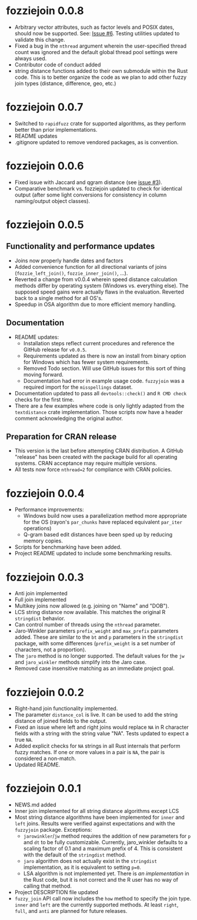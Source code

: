 # fozziejoin 0.0.8

- Arbitrary vector attributes, such as factor levels and POSIX dates, should now be supported. See: [Issue #6](https://github.com/JonDDowns/fozziejoin/issues/6). Testing utilities updated to validate this change.
- Fixed a bug in the `nthread` argument wherein the user-specified thread count was ignored and the default global thread pool settings were always used.
- Contributor code of conduct added
- string distance functions added to their own submodule within the Rust code. This is to better organize the code as we plan to add other fuzzy join types (distance, difference, geo, etc.)

# fozziejoin 0.0.7

- Switched to `rapidfuzz` crate for supported algorithms, as they perform better than prior implementations.
- README updates
- .gitignore updated to remove vendored packages, as is convention.

# fozziejoin 0.0.6

- Fixed issue with Jaccard and qgram distance (see [issue #3](https://github.com/JonDDowns/fozziejoin/issues/3)).
- Comparative benchmark vs. fozziejoin updated to check for identical output (after some light conversions for consistency in column naming/output object classes).

# fozziejoin 0.0.5

## Functionality and performance updates

- Joins now properly handle dates and factors
- Added convenience function for all directional variants of joins (`fozzie_left_join()`, `fozzie_inner_join()`, ...).
- Reverted a change from v0.0.4 wherein speed distance calculation methods differ by operating system (Windows vs. everything else). The supposed speed gains were actually flaws in the evaluation. Reverted back to a single method for all OS's.
- Speedup in OSA algorithm due to more efficient memory handling.

## Documentation

- README updates:
    - Installation steps reflect current procedures and reference the GitHub release for `v0.0.5`.
    - Requirements updated as there is now an install from binary option for Windows which has fewer system requirements.
    - Removed Todo section. Will use GitHub issues for this sort of thing moving forward.
    - Documentation had error in example usage code. `fuzzyjoin` was a required import for the `misspellings` dataset.
- Documentation updated to pass all `devtools::check()` and `R CMD check` checks for the first time.
- There are a few examples where code is only lightly adapted from the `textdistance` crate implementation. Those scripts now have a header comment acknowledging the original author. 

## Preparation for CRAN release

- This version is the last before attempting CRAN distribution. A GitHub "release" has been created with the package build for all operating systems. CRAN acceptance may require multiple versions.
- All tests now force `nthread=2` for compliance with CRAN policies.

# fozziejoin 0.0.4

- Performance improvements:
    - Windows build now uses a parallelization method more appropriate for the OS (rayon's `par_chunks` have replaced equivalent `par_iter` operations)
    - Q-gram based edit distances have been sped up by reducing memory copies.
- Scripts for benchmarking have been added.
- Project README updated to include some benchmarking results.

# fozziejoin 0.0.3

- Anti join implemented
- Full join implemented
- Multikey joins now allowed (e.g. joining on "Name" and "DOB").
- LCS string distance now available. This matches the original R `stringdist` behavior.
- Can control number of threads using the `nthread` parameter.
- Jaro-Winkler parameters `prefix_weight` and `max_prefix` parameters added. These are similar to the `bt` and `p` parameters in the `stringdist` package, with some differences (`prefix_weight` is a set number of characters, not a proportion).
- The `jaro` method is no longer supported. The default values for the `jw` and `jaro_winkler` methods simplify into the Jaro case.
- Removed case insensitive matching as an immediate project goal.

# fozziejoin 0.0.2

- Right-hand join functionality implemented.
- The parameter `distance_col` is live. It can be used to add the string distance of joined fields to the output.
- Fixed an issue where left and right joins would replace `NA` in R character fields with a string with the string value "NA". Tests updated to expect a true `NA`.
- Added explicit checks for `NA` strings in all Rust internals that perform fuzzy matches. If one or more values in a pair is `NA`, the pair is considered a non-match.
- Updated README.

# fozziejoin 0.0.1

- NEWS.md added
- Inner join implemented for all string distance algorithms except LCS
- Most string distance algorithms have been implemented for `inner` and `left` joins. Results were verified against expectations and with the `fuzzyjoin` package. Exceptions:
	- `jarowinkler`/`jw` method requires the addition of new parameters for `p` and `dt` to be fully customizable. Currently, jaro_winkler defaults to a scaling factor of 0.1 and a maximum prefix of 4. This is consistent with the default of the `stringdist` method. 
	- `jaro` algorithm does not actually exist in the `stringdist` implementation, as it is equivalent to setting `p=0`.
	- LSA algorithm is not implemented yet. There is *an implementation* in the Rust code, but it is not correct and the R user has no way of calling that method.
- Project DESCRIPTION file updated
- `fuzzy_join` API call now includes the `how` method to specify the join type. `inner` and `left` are the currently supported methods. At least `right`, `full`, and `anti` are planned for future releases.
